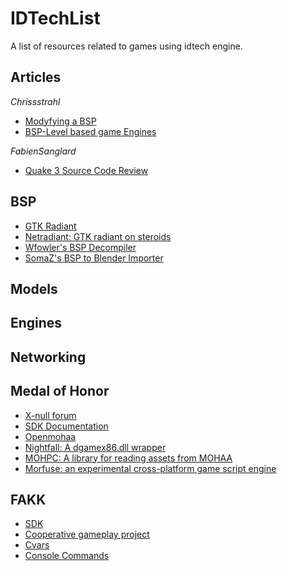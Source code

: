 # IDTechList
A list of resources related to games using idtech engine.

## Articles

  *Chrissstrahl*
  * [Modyfying a BSP](https://www.moddb.com/mods/star-trek-elite-force-ii-coop-hazardmodding/tutorials/modifying-a-bsp-binary-space-partitioning)
  * [BSP-Level based game Engines](https://www.moddb.com/company/hazardmodding/tutorials/bsp-level-based-game-engines)
 
  *FabienSanglard*
  * [Quake 3 Source Code Review](https://fabiensanglard.net/quake3)
  
## BSP
 * [GTK Radiant](https://github.com/DT85/GtkRadiant)
 * [Netradiant: GTK radiant on steroids](https://github.com/Garux/netradiant-custom)
 * [Wfowler's BSP Decompiler](https://github.com/wfowler1/bsp-decompiler)
 * [SomaZ's BSP to Blender Importer](https://github.com/SomaZ/Blender_BSP_Importer)
  
## Models

## Engines

## Networking

## Medal of Honor
 * [X-null forum](https://www.x-null.net/forums/forum.php)
 * [SDK Documentation](http://homepage.eircom.net/~abyrne/sdk/)
 * [Openmohaa](https://github.com/openmoh/openmohaa)
 * [Nightfall: A dgamex86.dll wrapper](https://github.com/mohabhassan/NightFall)
 * [MOHPC: A library for reading assets from MOHAA](https://github.com/moh-rises/mohpc)
 * [Morfuse: an experimental cross-platform game script engine](https://github.com/morfuse/morfuse)
 
## FAKK
  * [SDK](https://github.com/Crimewavezz/F.A.K.K.-2-SDK)
  * [Cooperative gameplay project](https://github.com/Crimewavezz/F.A.K.K.-2-Co-Op)
  * [Cvars](https://www.moddb.com/mods/fakk-multiplayer/features/fakk-2-configuration-variables-cvars)
  * [Console Commands](https://www.moddb.com/games/heavy-metal-fakk-2/features/fakk-console-commands)
  
 

